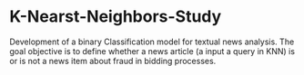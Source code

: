 # K-Nearst-Neighbors-Study
Development of a binary Classification model for textual news analysis. The goal objective is to define whether a news article (a input a query in KNN) is or is not a news item about fraud in bidding processes.
